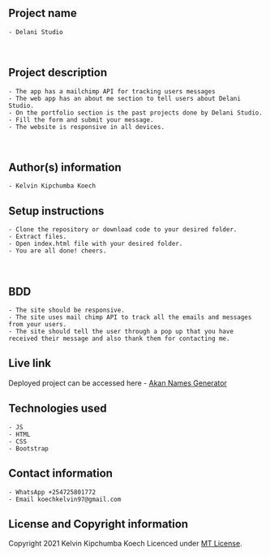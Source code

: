 ## Project name
    - Delani Studio
​
## Project description
    - The app has a mailchimp API for tracking users messages
    - The web app has an about me section to tell users about Delani Studio. 
    - On the portfolio section is the past projects done by Delani Studio.
    - Fill the form and submit your message.
    - The website is responsive in all devices.
​
## Author(s) information
    - Kelvin Kipchumba Koech
  
## Setup instructions
    - Clone the repository or download code to your desired folder.
    - Extract files.
    - Open index.html file with your desired folder.
    - You are all done! cheers.
​
## BDD 
    - The site should be responsive.
    - The site uses mail chimp API to track all the emails and messages from your users.
    - The site should tell the user through a pop up that you have received their message and also thank them for contacting me.
  
## Live link
   Deployed project can be accessed here -  [Akan Names Generator](https://k-koech.github.io/Delani-Studio/)
   
## Technologies used
    - JS
    - HTML
    - CSS
    - Bootstrap
  
## Contact information
    - WhatsApp +254725801772
    - Email koechkelvin97@gmail.com
  
## License and Copyright information
   Copyright 2021 Kelvin Kipchumba Koech
   Licenced under [MT License](https://github.com/k-koech/Delani-Studio/blob/master/LICENSE.md).
